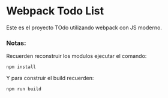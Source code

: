 # Webpack Todo List

Este es el proyecto TOdo utilizando webpack con JS moderno.

### Notas:

Recuerden reconstruir los modulos ejecutar el comando:

```
npm install
```

Y para construir el build recuerden:

```
npm run build
```
